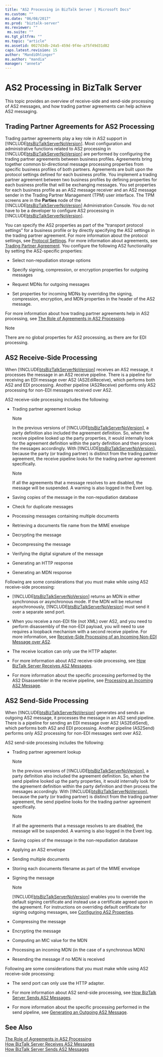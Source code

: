 ```yaml
---
title: "AS2 Processing in BizTalk Server | Microsoft Docs"
ms.custom: ""
ms.date: "06/08/2017"
ms.prod: "biztalk-server"
ms.reviewer: ""
 ms.suite: ""
ms.tgt_pltfrm: ""
ms.topic: "article"
ms.assetid: 0027d3db-24a5-459d-9f4e-a75f49d31d82
caps.latest.revision: 15
author: "MandiOhlinger"
ms.author: "mandia"
manager: "anneta"
---
```

# AS2 Processing in BizTalk Server
This topic provides an overview of receive-side and send-side processing of AS2 messages, and how trading partner agreements can help achieve AS2 messaging.  
  
## Trading Partner Agreements for AS2 Processing  
 Trading partner agreements play a key role in AS2 support in [!INCLUDE[btsBizTalkServerNoVersion](../includes/btsbiztalkservernoversion-md.md)]. Most configuration and administrative functions related to AS2 processing in [!INCLUDE[btsBizTalkServerNoVersion](../includes/btsbiztalkservernoversion-md.md)] are performed by configuring the trading partner agreements between business profiles. Agreements bring together common bi-directional message processing properties from specific business profiles of both partners. Agreements are built upon the protocol settings defined for each business profile. You implement a trading partner agreement between two business profiles by defining properties for each business profile that will be exchanging messages. You set properties for each business profile as an AS2 message receiver and an AS2 message sender in the Trading Partner Management (TPM) user interface. The TPM screens are in the **Parties** node of the [!INCLUDE[btsBizTalkServerNoVersion](../includes/btsbiztalkservernoversion-md.md)] Administration Console. You do not have to be a developer to configure AS2 processing in [!INCLUDE[btsBizTalkServerNoVersion](../includes/btsbiztalkservernoversion-md.md)].  
  
 You can specify the AS2 properties as part of the “transport protocol settings” for a business profile or by directly specifying the AS2 settings in the trading partner agreement. For more information about the protocol settings, see [Protocol Settings](../core/protocol-settings.md). For more information about agreements, see [Trading Partner Agreement](../core/trading-partner-agreement.md).  You configure the following AS2 functionality by setting the AS2-specific properties:  
  
-   Select non-repudiation storage options  
  
-   Specify signing, compression, or encryption properties for outgoing messages  
  
-   Request MDNs for outgoing messages  
  
-   Set properties for incoming MDNs by overriding the signing, compression, encryption, and MDN properties in the header of the AS2 message.  
  
 For more information about how trading partner agreements help in AS2 processing, see [The Role of Agreements in AS2 Processing](../core/the-role-of-agreements-in-as2-processing.md).  
  
> [!NOTE]
>  There are no global properties for AS2 processing, as there are for EDI processing.  
  
## AS2 Receive-Side Processing  
 When [!INCLUDE[btsBizTalkServerNoVersion](../includes/btsbiztalkservernoversion-md.md)] receives an AS2 message, it processes the message in an AS2 receive pipeline. There is a pipeline for receiving an EDI message over AS2 (AS2EdiReceive), which performs both AS2 and EDI processing. Another pipeline (AS2Receive) performs only AS2 processing for non-EDI messages received over AS2.  
  
 AS2 receive-side processing includes the following:  
  
-   Trading partner agreement lookup  
  
    > [!NOTE]
    >  In the previous versions of [!INCLUDE[btsBizTalkServerNoVersion](../includes/btsbiztalkservernoversion-md.md)], a party definition also included the agreement definition. So, when the receive pipeline looked up the party properties, it would internally look for the agreement definition within the party definition and then process the messages accordingly. With [!INCLUDE[btsBizTalkServerNoVersion](../includes/btsbiztalkservernoversion-md.md)], because the party (or trading partner) is distinct from the trading partner agreement, the receive pipeline looks for the trading partner agreement specifically.  
  
    > [!NOTE]
    >  If all the agreements that a message resolves to are disabled, the message will be suspended.  A warning is also logged in the Event log.  
  
-   Saving copies of the message in the non-repudiation database  
  
-   Check for duplicate messages  
  
-   Processing messages containing multiple documents  
  
-   Retrieving a documents file name from the MIME envelope  
  
-   Decrypting the message  
  
-   Decompressing the message  
  
-   Verifying the digital signature of the message  
  
-   Generating an HTTP response  
  
-   Generating an MDN response  
  
 Following are some considerations that you must make while using AS2 receive-side processing:  
  
-   [!INCLUDE[btsBizTalkServerNoVersion](../includes/btsbiztalkservernoversion-md.md)] returns an MDN in either synchronous or asynchronous mode. If the MDN will be returned asynchronously, [!INCLUDE[btsBizTalkServerNoVersion](../includes/btsbiztalkservernoversion-md.md)] must send it over a separate send port.  
  
-   When you receive a non-EDI file (not XML) over AS2, and you need to perform disassembly of the non-EDI payload, you will need to use requires a loopback mechanism with a second receive pipeline. For more information, see [Receive-Side Processing of an Incoming Non-EDI Message over AS2](../core/receive-side-processing-of-an-incoming-non-edi-message-over-as2.md).  
  
-   The receive location can only use the HTTP adapter.  
  
-   For more information about AS2 receive-side processing, see [How BizTalk Server Receives AS2 Messages](../core/how-biztalk-server-receives-as2-messages.md).  
  
-   For more information about the specific processing performed by the AS2 Disassembler in the receive pipeline, see [Processing an Incoming AS2 Message](../core/processing-an-incoming-as2-message.md).  
  
## AS2 Send-Side Processing  
 When [!INCLUDE[btsBizTalkServerNoVersion](../includes/btsbiztalkservernoversion-md.md)] generates and sends an outgoing AS2 message, it processes the message in an AS2 send pipeline. There is a pipeline for sending an EDI message over AS2 (AS2EdiSend), which performs both AS2 and EDI processing. Another pipeline (AS2Send) performs only AS2 processing for non-EDI messages sent over AS2.  
  
 AS2 send-side processing includes the following:  
  
-   Trading partner agreement lookup  
  
    > [!NOTE]
    >  In the previous versions of [!INCLUDE[btsBizTalkServerNoVersion](../includes/btsbiztalkservernoversion-md.md)], a party definition also included the agreement definition. So, when the send pipeline looked up the party properties, it would internally look for the agreement definition within the party definition and then process the messages accordingly. With [!INCLUDE[btsBizTalkServerNoVersion](../includes/btsbiztalkservernoversion-md.md)], because the party (or trading partner) is distinct from the trading partner agreement, the send pipeline looks for the trading partner agreement specifically.  
  
    > [!NOTE]
    >  If all the agreements that a message resolves to are disabled, the message will be suspended.  A warning is also logged in the Event log.  
  
-   Saving copies of the message in the non-repudiation database  
  
-   Applying an AS2 envelope  
  
-   Sending multiple documents  
  
-   Storing each documents filename as part of the MIME envelope  
  
-   Signing the message  
  
    > [!NOTE]
    >  [!INCLUDE[btsBizTalkServerNoVersion](../includes/btsbiztalkservernoversion-md.md)] enables you to override the default signing certificate and instead use a certificate agreed upon in the agreement. For instructions on overriding default certificate for signing outgoing messages, see [Configuring AS2 Properties](../core/configuring-as2-properties.md).  
  
-   Compressing the message  
  
-   Encrypting the message  
  
-   Computing an MIC value for the MDN  
  
-   Processing an incoming MDN (in the case of a synchronous MDN)  
  
-   Resending the message if no MDN is received  
  
 Following are some considerations that you must make while using AS2 receive-side processing:  
  
-   The send port can only use the HTTP adapter.  
  
-   For more information about AS2 send-side processing, see [How BizTalk Server Sends AS2 Messages](../core/how-biztalk-server-sends-as2-messages.md).  
  
-   For more information about the specific processing performed in the send pipeline, see [Generating an Outgoing AS2 Message](../core/generating-an-outgoing-as2-message.md).  
  
## See Also  
 [The Role of Agreements in AS2 Processing](../core/the-role-of-agreements-in-as2-processing.md)   
 [How BizTalk Server Receives AS2 Messages](../core/how-biztalk-server-receives-as2-messages.md)   
 [How BizTalk Server Sends AS2 Messages](../core/how-biztalk-server-sends-as2-messages.md)